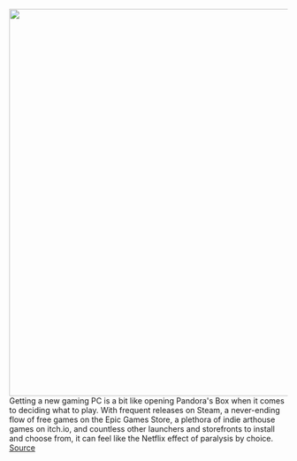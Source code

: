 <img src='https://cdn.vox-cdn.com/thumbor/PKSO86Z1rlP-V0mV1kBqgavhWk8=/0x0:3000x2000/1200x675/filters:focal(978x998:1458x1478)/cdn.vox-cdn.com/uploads/chorus_image/image/70319901/RoundUpArt_PCGames.0.jpg' width='700px' /><br/>
Getting a new gaming PC is a bit like opening Pandora's Box when it comes to deciding what to play. With frequent releases on Steam, a never-ending flow of free games on the Epic Games Store, a plethora of indie arthouse games on itch.io, and countless other launchers and storefronts to install and choose from, it can feel like the Netflix effect of paralysis by choice.
<a href='https://www.theverge.com/22803171/gaming-pc-computer-best-games-2021'> Source <a/>